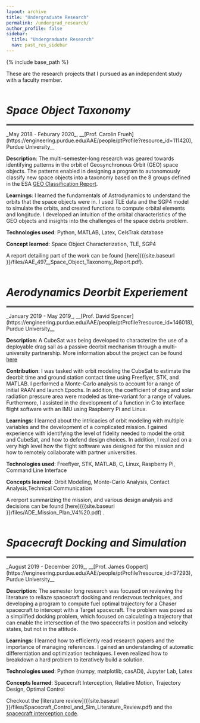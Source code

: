 ```yaml
---
layout: archive
title: "Undergraduate Research"
permalink: /undergrad_research/
author_profile: false
sidebar:
  title: "Undergraduate Research"
  nav: past_res_sidebar
---
```


{% include base_path %}

These are the research projects that I pursued as an independent study with a faculty member. 
<br>
<br>

# _Space Object Taxonomy_
<hr style="border:2px solid grey">
_May 2018 - Feburary 2020_, __[Prof. Carolin Frueh](https://engineering.purdue.edu/AAE/people/ptProfile?resource_id=111420), Purdue University__

**Description**: The multi-semester-long research was geared towards identifying patterns in the orbit of Geosynchronous Orbit (GEO) space objects. The patterns enabled in designing a program to autonomously classify new space objects into a taxonomy based on the 8 groups defined in the ESA [GEO Classification Report](http://www.astronomer.ru/data/0128/ESA_GEO_Classification_Report_issue_19.pdf).

**Learnings**: I learned the fundamentals of Astrodynamics to understand the orbits that the space objects were in. I used TLE data and the SGP4 model to simulate the orbits, and created functions to compute orbital elements and longitude. I developed an intuition of the orbital characteristics of the GEO objects and insights into the challenges of the space debris problem.

**Technologies used**: Python, MATLAB, Latex, CelsTrak database

**Concept learned**: Space Object Characterization, TLE, SGP4 

A report detailing part of the work can be found [here]({{site.baseurl }}/files/AAE_497__Space_Object_Taxonomy_Report.pdf). 
<br>
<br>

# _Aerodynamics Deorbit Experiement_
<hr style="border:2px solid grey">
_January 2019 - May 2019_, __[Prof. David Spencer](https://engineering.purdue.edu/AAE/people/ptProfile?resource_id=146018), Purdue University__


**Description**: A CubeSat was being developed to characterize the use of a deployable drag sail as a passive deorbit mechanism through a multi-university partnership. More information about the project can be found [here](https://engineering.purdue.edu/CubeSat/missions/ade)

**Contribution**: I was tasked with orbit modeling the CubeSat to estimate the deorbit time and ground station contact time using Freeflyer, STK, and MATLAB. I performed a Monte-Carlo analysis to account for a range of initial RAAN and launch Epochs. In addition, the coefficient of drag and solar radiation pressure area were modeled as time-variant for a range of values. Furthermore, I assisted in the development of a function in C to interface flight software with an IMU using Raspberry Pi and Linux. 

**Learnings**: I learned about the intricacies of orbit modeling with multiple variables and the development of a complicated mission. I gained experience with identifying the level of fidelity needed to model the orbit and CubeSat, and how to defend design choices. In addition, I realized on a very high level how the flight software was designed for the mission and how to remotely collaborate with partner universities. 

**Technologies used**: Freeflyer, STK, MATLAB, C, Linux, Raspberry Pi, Command Line Interface

**Concepts learned**: Orbit Modeling, Monte-Carlo Analysis, Contact Analysis,Technical Communication

A rerport summarizing the mission, and various design analysis and decisions can be found [here]({{site.baseurl }}/files/ADE_Mission_Plan_V4%20.pdf) . 
<br>
<br>

# _Spacecraft Docking and Simulation_
<hr style="border:2px solid grey">
_August 2019 - December 2019_, __[Prof. James Goppert](https://engineering.purdue.edu/AAE/people/ptProfile?resource_id=37293), Purdue University__

**Description**: The semester long research was focused on reviewing the literature to reliaze spacecraft docking and rendezvous techniques, and developing a program to compute fuel optimal trajectory for a Chaser spacecraft to intercept with a Target spacecraft. The problem was posed as a simplified docking problem, which focused on calculating a trajectory that can enable the intersection of the two spacecrafts in position and velocity states, but not in the attitude. 

**Learnings**: I learned how to efficiently read research papers  and the importance of managing references. I gained an understanding of automatic differentiation and optimization techniques. I even realized how to breakdown a hard problem to iteratively build a solution. 

**Technologies used**: Python (numpy, matplotlib, casADi), Jupyter Lab, Latex

**Concepts learned**: Spacecraft Interception, Relative Motion, Trajectory Design, Optimal Control

Checkout the [literature review]({{site.baseurl }}/files/Spacecraft_Control_and_Sim_Literature_Review.pdf) and the [spacecraft interception code](https://github.com/DhruvJ22/ADCS_course_project/blob/main/misc/spacecraft_interception.ipynb). 

